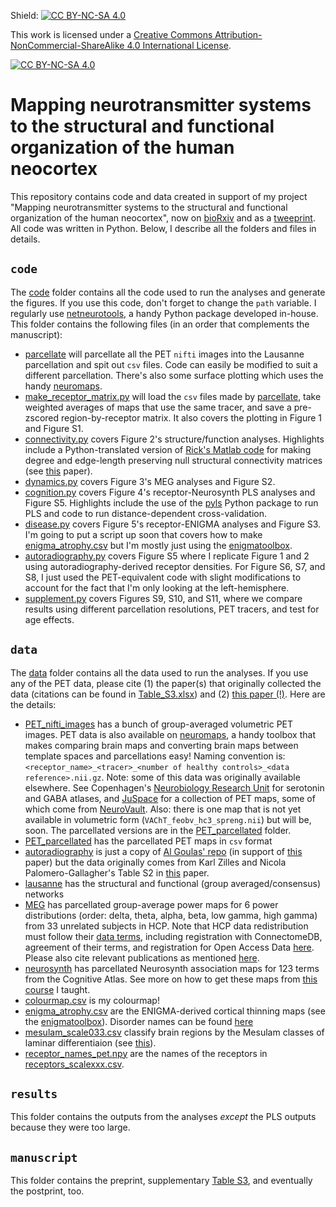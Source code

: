 Shield: [![CC BY-NC-SA 4.0][cc-by-nc-sa-shield]][cc-by-nc-sa]

This work is licensed under a
[Creative Commons Attribution-NonCommercial-ShareAlike 4.0 International License][cc-by-nc-sa].

[![CC BY-NC-SA 4.0][cc-by-nc-sa-image]][cc-by-nc-sa]

[cc-by-nc-sa]: http://creativecommons.org/licenses/by-nc-sa/4.0/
[cc-by-nc-sa-image]: https://licensebuttons.net/l/by-nc-sa/4.0/88x31.png
[cc-by-nc-sa-shield]: https://img.shields.io/badge/License-CC%20BY--NC--SA%204.0-lightgrey.svg

# Mapping neurotransmitter systems to the structural and functional organization of the human neocortex
This repository contains code and data created in support of my project "Mapping neurotransmitter systems to the structural and functional organization of the human neocortex", now on [bioRxiv](https://www.biorxiv.org/content/10.1101/2021.10.28.466336v1) and as a [tweeprint](https://twitter.com/misicbata/status/1454515245335162882).
All code was written in Python.
Below, I describe all the folders and files in details.

## `code`
The [code](code/) folder contains all the code used to run the analyses and generate the figures.
If you use this code, don't forget to change the `path` variable.
I regularly use [netneurotools](https://github.com/netneurolab/netneurotools), a handy Python package developed in-house.
This folder contains the following files (in an order that complements the manuscript):
- [parcellate](code/parcellate.py) will parcellate all the PET `nifti` images into the Lausanne parcellation and spit out `csv` files. Code can easily be modified to suit a different parcellation. There's also some surface plotting which uses the handy [neuromaps](https://github.com/netneurolab/neuromaps).
- [make_receptor_matrix.py](code/make_receptor_matrix.py) will load the `csv` files made by [parcellate](code/parcellate.py), take weighted averages of maps that use the same tracer, and save a pre-zscored region-by-receptor matrix. It also covers the plotting in Figure 1 and Figure S1.
- [connectivity.py](code/connectivity.py) covers Figure 2's structure/function analyses. Highlights include a Python-translated version of [Rick's Matlab code](https://www.brainnetworkslab.com/coderesources) for making degree and edge-length preserving null structural connectivity matrices (see [this](https://www.pnas.org/content/115/21/E4880.short) paper).
- [dynamics.py](code/dynamics.py) covers Figure 3's MEG analyses and Figure S2.
- [cognition.py](code/cognition.py) covers Figure 4's receptor-Neurosynth PLS analyses and Figure S5. Highlights include the use of the [pyls](https://github.com/netneurolab/pypyls) Python package to run PLS and code to run distance-dependent cross-validation.
- [disease.py](code/disease.py) covers Figure 5's receptor-ENIGMA analyses and Figure S3. I'm going to put a script up soon that covers how to make [enigma_atrophy.csv](data/enigma_atrophy.csv) but I'm mostly just using the [enigmatoolbox](https://enigma-toolbox.readthedocs.io/en/latest/).
- [autoradiography.py](code/autordiography.py) covers Figure S5 where I replicate Figure 1 and 2 using autoradiography-derived receptor densities. For Figure S6, S7, and S8, I just used the PET-equivalent code with slight modifications to account for the fact that I'm only looking at the left-hemisphere.
- [supplement.py](code/supplement.py) covers Figures S9, S10, and S11, where we compare results using different parcellation resolutions, PET tracers, and test for age effects.

## `data`
The [data](data/) folder contains all the data used to run the analyses.
If you use any of the PET data, please cite (1) the paper(s) that originally collected the data (citations can be found in [Table_S3.xlsx](manuscript/Table_S3.xlsx)) and (2) [this paper (!)](https://www.biorxiv.org/content/10.1101/2021.10.28.466336v1).
Here are the details:
- [PET_nifti_images](data/PET_nifti_images/) has a bunch of group-averaged volumetric PET images. PET data is also available on [neuromaps](https://github.com/netneurolab/neuromaps), a handy toolbox that makes comparing brain maps and converting brain maps between template spaces and parcellations easy! Naming convention is: `<receptor_name>_<tracer>_<number of healthy controls>_<data reference>.nii.gz`. Note: some of this data was originally available elsewhere. See Copenhagen's [Neurobiology Research Unit](https://xtra.nru.dk/index.html) for serotonin and GABA atlases, and [JuSpace](https://github.com/juryxy/JuSpace) for a collection of PET maps, some of which come from [NeuroVault](https://neurovault.org/). Also: there is one map that is not yet available in volumetric form (`VAChT_feobv_hc3_spreng.nii`) but will be, soon. The parcellated versions are in the [PET_parcellated](data/PET_parcellated/) folder.
- [PET_parcellated](data/PET_parcellated/) has the parcellated PET maps in `csv` format
- [autoradiography](data/autoradiography/) is just a copy of [Al Goulas' repo](https://github.com/AlGoulas/receptor_principles) (in support of [this](https://www.pnas.org/content/118/3/e2020574118.long) paper) but the data originally comes from Karl Zilles and Nicola Palomero-Gallagher's Table S2 in [this](https://www.frontiersin.org/articles/10.3389/fnana.2017.00078/full) paper.
- [lausanne](data/lausanne/) has the structural and functional (group averaged/consensus) networks
- [MEG](data/MEG/) has parcellated group-average power maps for 6 power distributions (order: delta, theta, alpha, beta, low gamma, high gamma) from 33 unrelated subjects in HCP. Note that HCP data redistribution must follow their [data terms](https://www.humanconnectome.org/study/hcp-young-adult/document/wu-minn-hcp-consortium-open-access-data-use-terms), including registration with ConnectomeDB, agreement of their terms, and registration for Open Access Data [here](https://www.humanconnectome.org/study/hcp-young-adult/data-use-terms). Please also cite relevant publications as mentioned [here](https://www.humanconnectome.org/study/hcp-young-adult/document/wu-minn-hcp-consortium-open-access-data-use-terms).
- [neurosynth](data/neurosynth/) has parcellated Neurosynth association maps for 123 terms from the Cognitive Atlas. See more on how to get these maps from [this course](https://github.com/netneurolab/ipn-summer-school/tree/main/lectures/2021-07-02/13-15) I taught.
- [colourmap.csv](data/colourmap.csv) is my colourmap!
- [enigma_atrophy.csv](data/enigma_atrophy.csv) are the ENIGMA-derived cortical thinning maps (see the [enigmatoolbox](https://enigma-toolbox.readthedocs.io/en/latest/)). Disorder names can be found [here](code/disease.py)
- [mesulam_scale033.csv](data/mesulam_scale033.csv) classify brain regions by the Mesulam classes of laminar differentiaion (see [this](https://github.com/MICA-MNI/micaopen/tree/master/MPC)).
- [receptor_names_pet.npy](data/receptor_names_pet.npy) are the names of the receptors in [receptors_scalexxx.csv](results/).

## `results`
This folder contains the outputs from the analyses _except_ the PLS outputs because they were too large.

## `manuscript`
This folder contains the preprint, supplementary [Table S3](manuscript/Table_S3.xlsx), and eventually the postprint, too.
